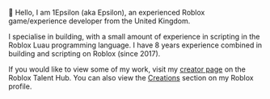 👋 Hello, I am 1Epsilon (aka Epsilon), an experienced Roblox game/experience developer from the United Kingdom.

I specialise in building, with a small amount of experience in scripting in the Roblox Luau programming language. I have 8 years experience combined in building and scripting on Roblox (since 2017).

If you would like to view some of my work, visit my [creator page](https://create.roblox.com/talent/creators/233133939) on the Roblox Talent Hub. You can also view the [Creations](https://www.roblox.com/users/233133939/profile#!/creations) section on my Roblox profile.
